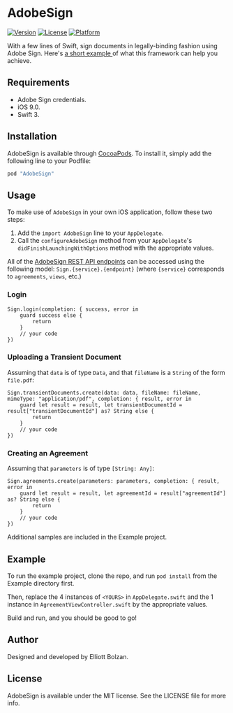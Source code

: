 # AdobeSign

[![Version](https://img.shields.io/cocoapods/v/AdobeSign.svg?style=flat)](http://cocoapods.org/pods/AdobeSign)
[![License](https://img.shields.io/cocoapods/l/AdobeSign.svg?style=flat)](http://cocoapods.org/pods/AdobeSign)
[![Platform](https://img.shields.io/cocoapods/p/AdobeSign.svg?style=flat)](http://cocoapods.org/pods/AdobeSign)

With a few lines of Swift, sign documents in legally-binding fashion using Adobe Sign. Here's [a short example ](https://www.youtube.com/watch?v=ekoOBUZrCQc)of what this framework can help you achieve.

## Requirements

- Adobe Sign credentials.
- iOS 9.0.
- Swift 3.

## Installation

AdobeSign is available through [CocoaPods](http://cocoapods.org). To install
it, simply add the following line to your Podfile:

```ruby
pod "AdobeSign"
```

## Usage

To make use of `AdobeSign` in your own iOS application, follow these two steps:

1. Add the `import AdobeSign` line to your `AppDelegate`.
2. Call the `configureAdobeSign` method from your `AppDelegate`'s `didFinishLaunchingWithOptions` method with the appropriate values.

All of the [AdobeSign REST API endpoints]((https://secure.na1.echosign.com/public/docs/restapi/v5)) can be accessed using the following model: `Sign.{service}.{endpoint}` (where `{service}` corresponds to `agreements`, `views`, etc.) 

### Login

```
Sign.login(completion: { success, error in
    guard success else {
        return
    }
    // your code
})
```

### Uploading a Transient Document

Assuming that `data` is of type `Data`, and that `fileName` is a `String` of the form `file.pdf`:

```
Sign.transientDocuments.create(data: data, fileName: fileName, mimeType: "application/pdf", completion: { result, error in
    guard let result = result, let transientDocumentId = result["transientDocumentId"] as? String else {
        return
    }
    // your code
})
```

### Creating an Agreement

Assuming that `parameters` is of type `[String: Any]`:

```
Sign.agreements.create(parameters: parameters, completion: { result, error in
    guard let result = result, let agreementId = result["agreementId"] as? String else {
        return
    }
    // your code
})
```

Additional samples are included in the Example project.

## Example

To run the example project, clone the repo, and run `pod install` from the Example directory first.

Then, replace the 4 instances of `<YOURS>` in `AppDelegate.swift` and the 1 instance in `AgreementViewController.swift` by the appropriate values.

Build and run, and you should be good to go!

## Author

Designed and developed by Elliott Bolzan.

## License

AdobeSign is available under the MIT license. See the LICENSE file for more info.
